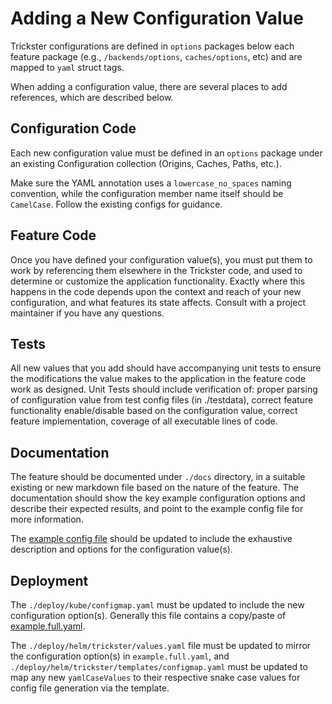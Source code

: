 # Adding a New Configuration Value

Trickster configurations are defined in `options` packages below each feature package (e.g., `/backends/options`, `caches/options`, etc) and are mapped to `yaml` struct tags.

When adding a configuration value, there are several places to add references, which are described below.

## Configuration Code

Each new configuration value must be defined in an `options` package under an existing Configuration collection (Origins, Caches, Paths, etc.).

Make sure the YAML annotation uses a `lowercase_no_spaces` naming convention, while the configuration member name itself should be `CamelCase`. Follow the existing configs for guidance.

## Feature Code

Once you have defined your configuration value(s), you must put them to work by referencing them elsewhere in the Trickster code, and used to determine or customize the application functionality. Exactly where this happens in the code depends upon the context and reach of your new configuration, and what features its state affects. Consult with a project maintainer if you have any questions.

## Tests

All new values that you add should have accompanying unit tests to ensure the modifications the value makes to the application in the feature code work as designed. Unit Tests should include verification of: proper parsing of configuration value from test config files (in ./testdata), correct feature functionality enable/disable based on the configuration value, correct feature implementation, coverage of all executable lines of code. 

## Documentation

The feature should be documented under `./docs` directory, in a suitable existing or new markdown file based on the nature of the feature. The documentation should show the key example configuration options and describe their expected results, and point to the example config file for more information.

The [example config file](../examples/conf/example.full.yaml) should be updated to include the exhaustive description and options for the configuration value(s).

## Deployment

The `./deploy/kube/configmap.yaml` must be updated to include the new configuration option(s). Generally this file contains a copy/paste of [example.full.yaml](../examples/conf/example.full.yaml).

The `./deploy/helm/trickster/values.yaml` file must be updated to mirror the configuration option(s) in `example.full.yaml`, and `./deploy/helm/trickster/templates/configmap.yaml` must be updated to map any new `yamlCaseValues` to their respective snake case values for config file generation via the template.

